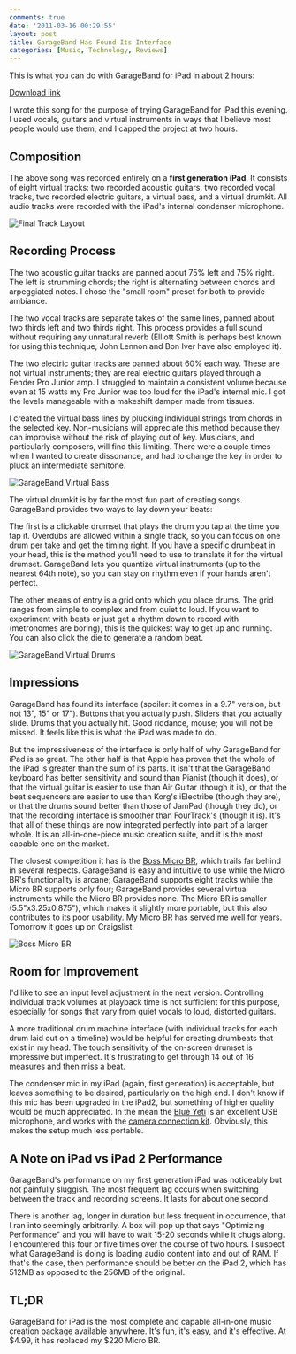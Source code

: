 ```yaml
---
comments: true
date: '2011-03-16 00:29:55'
layout: post
title: GarageBand Has Found Its Interface
categories: [Music, Technology, Reviews]
---
```


This is what you can do with GarageBand for iPad in about 2 hours:<!--more-->

[Download link](http://robby-blog.s3.amazonaws.com/music/garage-band-jam.m4a)

I wrote this song for the purpose of trying GarageBand for iPad this evening. I used vocals, guitars and virtual instruments in ways that I believe most people would use them, and I capped the project at two hours.

## Composition

The above song was recorded entirely on a **first generation iPad**. It consists of eight virtual tracks: two recorded acoustic guitars, two recorded vocal tracks, two recorded electric guitars, a virtual bass, and a virtual drumkit. All audio tracks were recorded with the iPad's internal condenser microphone.

![Final Track Layout](http://robby-blog.s3.amazonaws.com/2011/garageband-has-found-its-interface/Final_Track_Layout.png)

## Recording Process

The two acoustic guitar tracks are panned about 75% left and 75% right. The left is strumming chords; the right is alternating between chords and arpeggiated notes. I chose the "small room" preset for both to provide ambiance.

The two vocal tracks are separate takes of the same lines, panned about two thirds left and two thirds right. This process provides a full sound without requiring any unnatural reverb (Elliott Smith is perhaps best known for using this technique; John Lennon and Bon Iver have also employed it).

The two electric guitar tracks are panned about 60% each way. These are not virtual instruments; they are real electric guitars played through a Fender Pro Junior amp. I struggled to maintain a consistent volume because even at 15 watts my Pro Junior was too loud for the iPad's internal mic. I got the levels manageable with a makeshift damper made from tissues.

I created the virtual bass lines by plucking individual strings from chords in the selected key. Non-musicians will appreciate this method because they can improvise without the risk of playing out of key. Musicians, and particularly composers, will find this limiting. There were a couple times when I wanted to create dissonance, and had to change the key in order to pluck an intermediate semitone.

![GarageBand Virtual Bass](http://robby-blog.s3.amazonaws.com/2011/garageband-has-found-its-interface/Virtual_Bass.png)

The virtual drumkit is by far the most fun part of creating songs. GarageBand provides two ways to lay down your beats:

The first is a clickable drumset that plays the drum you tap at the time you tap it. Overdubs are allowed within a single track, so you can focus on one drum per take and get the timing right. If you have a specific drumbeat in your head, this is the method you'll need to use to translate it for the virtual drumset. GarageBand lets you quantize virtual instruments (up to the nearest 64th note), so you can stay on rhythm even if your hands aren't perfect.

The other means of entry is a grid onto which you place drums. The grid ranges from simple to complex and from quiet to loud. If you want to experiment with beats or just get a rhythm down to record with (metronomes are boring), this is the quickest way to get up and running. You can also click the die to generate a random beat.

![GarageBand Virtual Drums](http://robby-blog.s3.amazonaws.com/2011/garageband-has-found-its-interface/Virtual_Drums.png)

## Impressions

GarageBand has found its interface (spoiler: it comes in a 9.7" version, but not 13", 15" or 17"). Buttons that you actually push. Sliders that you actually slide. Drums that you actually hit. Good riddance, mouse; you will not be missed. It feels like this is what the iPad was made to do.

But the impressiveness of the interface is only half of why GarageBand for iPad is so great. The other half is that Apple has proven that the whole of the iPad is greater than the sum of its parts. It isn't that the GarageBand keyboard has better sensitivity and sound than Pianist (though it does), or that the virtual guitar is easier to use than Air Guitar (though it is), or that the beat sequencers are easier to use than Korg's iElectribe (though they are), or that the drums sound better than those of JamPad (though they do), or that the recording interface is smoother than FourTrack's (though it is). It's that all of these things are now integrated perfectly into part of a larger whole. It is an all-in-one-piece music creation suite, and it is the most capable one on the market.

The closest competition it has is the [Boss Micro BR](http://www.bossus.com/gear/productdetails.php?ProductId=818), which trails far behind in several respects. GarageBand is easy and intuitive to use while the Micro BR's functionality is arcane; GarageBand supports eight tracks while the Micro BR supports only four; GarageBand provides several virtual instruments while the Micro BR provides none. The Micro BR is smaller (5.5"x3.25x0.875"), which makes it slightly more portable, but this also contributes to its poor usability. My Micro BR has served me well for years. Tomorrow it goes up on Craigslist.

![Boss Micro BR](http://robby-blog.s3.amazonaws.com/2011/garageband-has-found-its-interface/micro-br.jpg)

## Room for Improvement

I'd like to see an input level adjustment in the next version. Controlling individual track volumes at playback time is not sufficient for this purpose, especially for songs that vary from quiet vocals to loud, distorted guitars.

A more traditional drum machine interface (with individual tracks for each drum laid out on a timeline) would be helpful for creating drumbeats that exist in my head. The touch sensitivity of the on-screen drumset is impressive but imperfect. It's frustrating to get through 14 out of 16 measures and then miss a beat.

The condenser mic in my iPad (again, first generation) is acceptable, but leaves something to be desired, particularly on the high end. I don't know if this mic has been upgraded in the iPad2, but something of higher quality would be much appreciated. In the mean the [Blue Yeti](http://www.amazon.com/Blue-Microphones-Yeti-USB-Microphone/dp/B002VA464S/ref=sr_1_1?ie=UTF8&qid=1300250784&sr=8-1) is an excellent USB microphone, and works with the [camera connection kit](http://store.apple.com/us/product/MC531ZM/A). Obviously, this makes the setup much less portable.

## A Note on iPad vs iPad 2 Performance

GarageBand's performance on my first generation iPad was noticeably but not painfully sluggish. The most frequent lag occurs when switching between the track and recording screens. It lasts for about one second.

There is another lag, longer in duration but less frequent in occurrence, that I ran into seemingly arbitrarily. A box will pop up that says "Optimizing Performance" and you will have to wait 15-20 seconds while it chugs along. I encountered this four or five times over the course of two hours. I suspect what GarageBand is doing is loading audio content into and out of RAM. If that's the case, then performance should be better on the iPad 2, which has 512MB as opposed to the 256MB of the original.

## TL;DR

GarageBand for iPad is the most complete and capable all-in-one music creation package available anywhere. It's fun, it's easy, and it's effective. At $4.99, it has replaced my $220 Micro BR.

